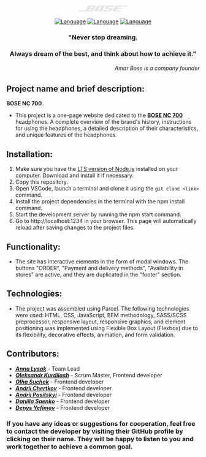 <div align="center">

[![BOSE](./banner.png "BOSE")](https://lysak-anna.github.io/team-project-11/)
</div>
<div align="center">

[![Language](https://img.shields.io/badge/Language-EN-blue.svg)](README.en.md)
[![Language](https://img.shields.io/badge/Language-PL-red.svg)](README.pl.md)
[![Language](https://img.shields.io/badge/Language-UA-yellow.svg)](README.md)
</div>
<div align="center">

### "Never stop dreaming.
### Always dream of the best, and think about how to achieve it."
</div>
<div align="right">

###### *Amar Bose is a company founder*
</div>

## Project name and brief description:
**BOSE NC 700**
- This project is a one-page website dedicated to the [**BOSE NC 700**](https://lysak-anna.github.io/team-project-11/) headphones. A complete overview of the brand's history, instructions for using the headphones, a detailed description of their characteristics, and unique features of the headphones.

## Installation:
1.   Make sure you have the [LTS version of Node.js](https://nodejs.org/en) installed on your computer. Download and install it if necessary.
2.   Copy this repository.
3.    Open VSCode, launch a terminal and clone it using the `git clone <link>` command.
4.    Install the project dependencies in the terminal with the npm install command.
5.    Start the development server by running the npm start command.
6.    Go to http://localhost:1234 in your browser. This page will automatically reload after saving changes to the project files.



## Functionality:
- The site has interactive elements in the form of modal windows. The buttons "ORDER", "Payment and delivery methods", "Availability in stores" are active, and they are duplicated in the "footer" section.

## Technologies:
- The project was assembled using Parcel. The following technologies were used: HTML, CSS, JavaScript, BEM methodology, SASS/SCSS preprocessor, responsive layout, responsive graphics, and element positioning was implemented using Flexible Box Layout (Flexbox) due to its flexibility, decorative effects, animation, and form validation.

## Contributors:
- [***Anna Lysak***](https://github.com/Lysak-Anna) - Team Lead
- [***Oleksandr Kurdiiash***](https://github.com/Petrushka26) - Scrum Master, Frontend developer
- [***Olha Suchok***](https://github.com/OlhaSuchok) - Frontend developer
- [***Andrii Chertkov***](https://github.com/Chert17) - Frontend developer
- [***Andrii Pasitskyi***](https://github.com/AndriiPas1999) - Frontend developer
- [***Daniila Saenko***](https://github.com/DaniilaSaenko) - Frontend developer
- [***Denys Yefimov***](https://github.com/EfirNet) - Frontend developer

### If you have any ideas or suggestions for cooperation, feel free to contact the developer by visiting their GitHub profile by clicking on their name. They will be happy to listen to you and work together to achieve a common goal.
